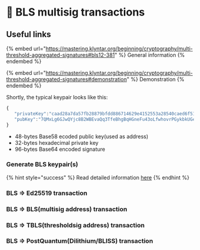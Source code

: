 # 🤝 BLS multisig transactions

## Useful links

{% embed url="https://mastering.klyntar.org/beginning/cryptography/multi-threshold-aggregated-signatures#bls12-381" %}
General information
{% endembed %}

{% embed url="https://mastering.klyntar.org/beginning/cryptography/multi-threshold-aggregated-signatures#demonstration" %}
Demonstration
{% endembed %}

Shortly, the typical keypair looks like this:

```javascript
{
   "privateKey":"caad28a7da57fb28879bfdd886714629e4152553a28540caed6f51531f5af61a",
   "pubKey":"7QMxLg6GJwQYjc8B2WBEvaQq3TfeBhgBqHGneFu43oLfwhovrPGykbkUGe94FacSuG"
}
```

* 48-bytes Base58 ecoded public key(used as address)
* 32-bytes hexadecimal private key
* 96-bytes Base64 encoded signature

### Generate BLS keypair(s)

{% hint style="success" %}
Read detailed information [here](default-ed25519-transactions.md#ed25519-greater-than-bls-multisig-address-transaction)
{% endhint %}

### BLS => Ed25519 transaction



### BLS => BLS(multisig address) transaction

### BLS => TBLS(thresholdsig address) transaction

### BLS => PostQuantum(Dilithium/BLISS) transaction

